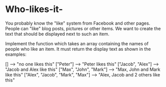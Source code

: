# Who-likes-it-
You probably know the "like" system from Facebook 
and other pages. People can "like" blog posts, pictures or other items.
 We want to create the text that should be displayed next to such an item.

Implement the function which takes an array containing the names of 
people who like an item. It must return the display text as shown 
in the examples:


[]                                -->  "no one likes this"
["Peter"]                         -->  "Peter likes this"
["Jacob", "Alex"]                 -->  "Jacob and Alex like this"
["Max", "John", "Mark"]           -->  "Max, John and Mark like this"
["Alex", "Jacob", "Mark", "Max"]  -->  "Alex, Jacob and 2 others like this"
